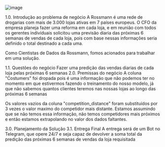 ![image](https://user-images.githubusercontent.com/104724947/216117054-898e897b-998d-45aa-9f5a-d3ab9322a884.png)

1.0. Introdução ao problema de negócio
A Rossmann é uma rede de drogarias com mais de 3.000 lojas ativas em 7 países europeus. O CFO da empresa planeja fazer uma reforma em cada loja, e em reunião com todos os gerentes indivíduais solicitou uma previsão diaria das próximas 6 semanas de vendas de cada loja, pois com base nessas informações seria definido o total destinado a cada uma.

Como Cientistas de Dados da Rossmann, fomos acionados para trabalhar em uma solução.

1.1. Questões do negócio
Fazer uma predição das vendas diarias de cada loja pelas próximas 6 semanas
2.0. Premissas do negócio
A coluna "Costumers" foi dropada pois é uma informação que não podemos ter no momento em que estivermos fazendo o treinamento do nosso modelo, já que não sabemos quantos clientes teremos nas nossas lojas ao longo das próximas 6 semanas

Os valores vazios da coluna "competition_distance" foram substituídos por 3 vezes o valor maximo do competidor mais distante. Estamos assumindo que se não temos essa informação, não temos competidores mais próximos e então estamos extrapolando no valor dos dados faltantes.

3.0. Planejamento da Solução
3.1. Entrega Final
A entrega será de um Bot no Telegram, que opere 24/7 e seja capaz de devolver a soma total da predição das próximas 6 semanas de vendas da loja requisitada
